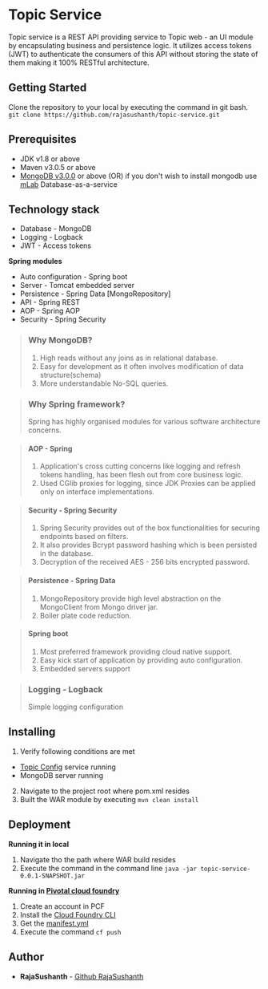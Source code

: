 # Topic Service

Topic service is a REST API providing service to Topic web - an UI module by encapsulating business and persistence logic. It utilizes access tokens (JWT) to authenticate the consumers of this API without storing the state of them making it 100% RESTful architecture.

## Getting Started

Clone the repository to your local by executing the command in git bash.
```git clone https://github.com/rajasushanth/topic-service.git```

## Prerequisites

* JDK v1.8 or above
* Maven v3.0.5 or above
* [MongoDB v3.0.0](https://www.mongodb.com/) or above (OR) if you don't wish to install mongodb use [mLab](https://mlab.com/) Database-as-a-service

## Technology stack
* Database - MongoDB
* Logging - Logback
* JWT - Access tokens

**Spring modules**

* Auto configuration - Spring boot
* Server - Tomcat embedded server
* Persistence - Spring Data [MongoRepository]
* API - Spring REST
* AOP - Spring AOP
* Security - Spring Security

> ### Why MongoDB?
> 1. High reads without any joins as in relational database.
> 2. Easy for development as it often involves modification of data structure(schema)
> 3. More understandable No-SQL queries.

> ### Why Spring framework?
> Spring has highly organised modules for various software architecture concerns.

> #### AOP  - Spring
> 1. Application's cross cutting concerns like logging and refresh tokens handling, has been flesh out from core business logic.
> 2. Used CGlib proxies for logging, since JDK Proxies can be applied only on interface implementations.

> #### Security -  Spring Security
> 1. Spring Security provides out of the box functionalities for securing endpoints based on filters.
> 2. It also provides Bcrypt password hashing which is been persisted in the database.
> 3. Decryption of the received AES - 256 bits encrypted password.

> #### Persistence - Spring Data 
> 1. MongoRepository provide high level abstraction on the MongoClient from Mongo driver jar.
> 2. Boiler plate code reduction.

> #### Spring boot
> 1. Most preferred framework providing cloud native support.
> 2. Easy kick start of application by providing auto configuration. 
> 3. Embedded servers support

> ### Logging - Logback
> Simple logging configuration

## Installing

1. Verify following conditions are met
* [Topic Config](https://github.com/rajasushanth/topic-config.git) service running
* MongoDB server running
2. Navigate to the project root where pom.xml resides
3. Built the WAR module by executing ```mvn clean install```

## Deployment 
**Running it in local**

1. Navigate tho the path where WAR build resides
2. Execute the command in the command line
```java -jar topic-service-0.0.1-SNAPSHOT.jar```

**Running in [Pivotal cloud foundry](https://login.run.pivotal.io/login)**
1. Create an account in PCF
2. Install the [Cloud Foundry CLI](https://docs.cloudfoundry.org/cf-cli/install-go-cli.html)
3. Get the [manifest.yml](https://github.com/rajasushanth/topic-manifest/blob/master/topic-service/manifest.yml)
4. Execute the command ```cf push```

## Author

* **RajaSushanth** - [Github RajaSushanth](https://github.com/rajasushanth)
